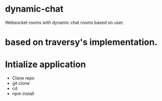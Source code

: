# dynamic-chat
Websocket rooms with dynamic chat rooms based on user.

# based on traversy's implementation.

# Intialize application
- Clone repo
- git clone <repolink>
- cd <reponame>
- npm install
